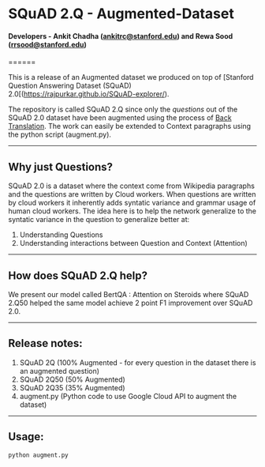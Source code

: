 # SQuAD 2.Q - Augmented-Dataset
#### Developers - Ankit Chadha (ankitrc@stanford.edu) and Rewa Sood (rrsood@stanford.edu)
======

This is a release of an Augmented dataset we produced on top of [Stanford Question Answering Dataset (SQuAD) 2.0[(https://rajpurkar.github.io/SQuAD-explorer/).

The repository is called SQuAD 2.Q since only the *questions* out of the SQuAD 2.0 dataset have been augmented using the process of [Back Translation](http://ankit-ai.blogspot.com/2019/03/future-of-natural-language-processing.html). The work can easily be extended to Context paragraphs using the python script (augment.py).

------
## Why just Questions?
SQuAD 2.0 is a dataset where the context come from Wikipedia paragraphs and the questions are written by Cloud workers. When questions are written by cloud workers it inherently adds syntatic variance and grammar usage of human cloud workers. The idea here is to help the network generalize to the syntatic variance in the question to generalize better at:
1. Understanding Questions
2. Understanding interactions between Question and Context (Attention)

------
## How does SQuAD 2.Q help?
We present our model called BertQA : Attention on Steroids where SQuAD 2.Q50 helped the same model achieve 2 point F1 improvement over SQuAD 2.0.

------
## Release notes:
1. SQuAD 2Q (100% Augmented - for every question in the dataset there is an augmented question)
2. SQuAD 2Q50 (50% Augmented)
3. SQuAD 2Q35 (35% Augmented)
4. augment.py (Python code to use Google Cloud API to augment the dataset)

------
## Usage:
```
python augment.py
```


